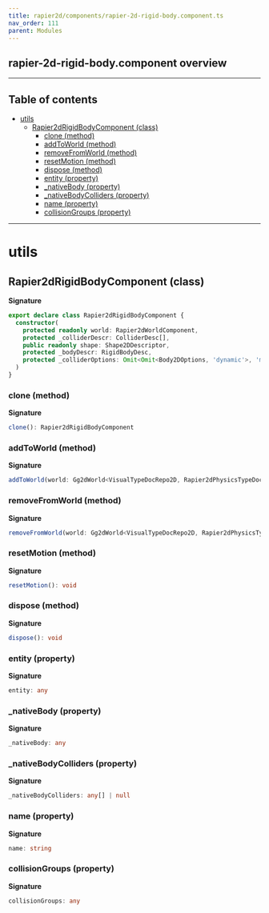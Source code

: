 ```yaml
---
title: rapier2d/components/rapier-2d-rigid-body.component.ts
nav_order: 111
parent: Modules
---
```


## rapier-2d-rigid-body.component overview

---

<h2 class="text-delta">Table of contents</h2>

- [utils](#utils)
  - [Rapier2dRigidBodyComponent (class)](#rapier2drigidbodycomponent-class)
    - [clone (method)](#clone-method)
    - [addToWorld (method)](#addtoworld-method)
    - [removeFromWorld (method)](#removefromworld-method)
    - [resetMotion (method)](#resetmotion-method)
    - [dispose (method)](#dispose-method)
    - [entity (property)](#entity-property)
    - [\_nativeBody (property)](#_nativebody-property)
    - [\_nativeBodyColliders (property)](#_nativebodycolliders-property)
    - [name (property)](#name-property)
    - [collisionGroups (property)](#collisiongroups-property)

---

# utils

## Rapier2dRigidBodyComponent (class)

**Signature**

```ts
export declare class Rapier2dRigidBodyComponent {
  constructor(
    protected readonly world: Rapier2dWorldComponent,
    protected _colliderDescr: ColliderDesc[],
    public readonly shape: Shape2DDescriptor,
    protected _bodyDescr: RigidBodyDesc,
    protected _colliderOptions: Omit<Omit<Body2DOptions, 'dynamic'>, 'mass'>
  )
}
```

### clone (method)

**Signature**

```ts
clone(): Rapier2dRigidBodyComponent
```

### addToWorld (method)

**Signature**

```ts
addToWorld(world: Gg2dWorld<VisualTypeDocRepo2D, Rapier2dPhysicsTypeDocRepo>): void
```

### removeFromWorld (method)

**Signature**

```ts
removeFromWorld(world: Gg2dWorld<VisualTypeDocRepo2D, Rapier2dPhysicsTypeDocRepo>): void
```

### resetMotion (method)

**Signature**

```ts
resetMotion(): void
```

### dispose (method)

**Signature**

```ts
dispose(): void
```

### entity (property)

**Signature**

```ts
entity: any
```

### \_nativeBody (property)

**Signature**

```ts
_nativeBody: any
```

### \_nativeBodyColliders (property)

**Signature**

```ts
_nativeBodyColliders: any[] | null
```

### name (property)

**Signature**

```ts
name: string
```

### collisionGroups (property)

**Signature**

```ts
collisionGroups: any
```
